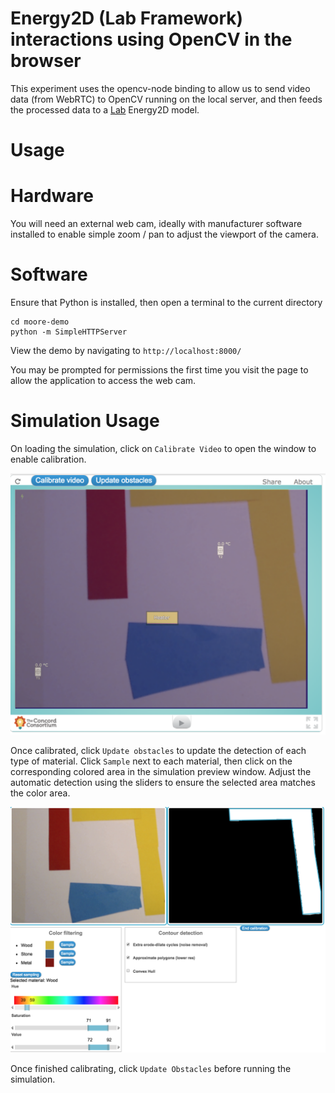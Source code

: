 # Energy2D (Lab Framework) interactions using OpenCV in the browser

This experiment uses the opencv-node binding to allow us to send video
data (from WebRTC) to OpenCV running on the local server, and then
feeds the processed data to a [Lab](https://github.com/concord-consortium/lab) Energy2D model.

# Usage

# Hardware
You will need an external web cam, ideally with manufacturer software installed to enable simple zoom / pan to adjust the viewport of the camera.

# Software
Ensure that Python is installed, then open a terminal to the current directory

```
cd moore-demo
python -m SimpleHTTPServer
```

View the demo by navigating to `http://localhost:8000/`

You may be prompted for permissions the first time you visit the page to allow the application to access the web cam.

# Simulation Usage
On loading the simulation, click on `Calibrate Video` to open the window to enable calibration.

![Initial layout](initial_layout.png)

Once calibrated, click `Update obstacles` to update the detection of each type of material.
Click `Sample` next to each material, then click on the corresponding colored area in the simulation preview window.
Adjust the automatic detection using the sliders to ensure the selected area matches the color area.

![Calibration](calibration.png)

Once finished calibrating, click `Update Obstacles` before running the simulation.